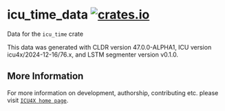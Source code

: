 # icu_time_data [![crates.io](https://img.shields.io/crates/v/icu_time_data)](https://crates.io/crates/icu_time_data)

<!-- cargo-rdme start -->

Data for the `icu_time` crate

This data was generated with CLDR version 47.0.0-ALPHA1, ICU version icu4x/2024-12-16/76.x, and
LSTM segmenter version v0.1.0.

<!-- cargo-rdme end -->

## More Information

For more information on development, authorship, contributing etc. please visit [`ICU4X home page`](https://github.com/unicode-org/icu4x).
